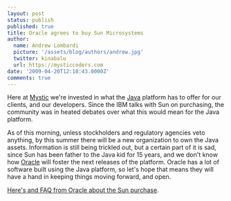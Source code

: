 ```yaml
---
layout: post
status: publish
published: true
title: Oracle agrees to buy Sun Microsystems
author:
  name: Andrew Lombardi
  picture: '/assets/blog/authors/andrew.jpg'
  twitter: kinabalu
  url: https://mysticcoders.com
date: '2009-04-20T12:18:43.0000Z'
comments: true
---
```

Here at <a href="http://www.mysticcoders.com" title="mystic">Mystic</a> we're invested in what the <a href="http://java.sun.com" title="Java Platform" target="_blank">Java</a> platform has to offer for our clients, and our developers. Since the IBM talks with Sun on purchasing, the community was in heated debates over what this would mean for the Java platform.

As of this morning, unless stockholders and regulatory agencies veto anything, by this summer there will be a new organization to own the Java assets. Information is still being trickled out, but a certain part of it is sad, since Sun has been father to the Java kid for 15 years, and we don't know how <a href="http://www.oracle.com/" title="Oracle" target="_blank">Oracle</a> will foster the next releases of the platform. Oracle has a lot of software built using the Java platform, so let's hope that means they will have a hand in keeping things moving forward, and open.

<a href="http://www.oracle.com/sun/sun-faq.pdf" title="Oracle purchases Sun FAQ" target="_blank">Here's and FAQ from Oracle about the Sun purchase</a>.

